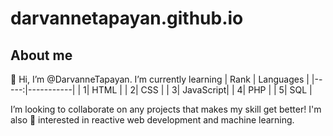 # darvannetapayan.github.io

## About me

👋 Hi, I’m @DarvanneTapayan.
I’m currently learning
| Rank | Languages |
|-----:|-----------|
|     1| HTML      |
|     2| CSS       |
|     3| JavaScript|
|     4| PHP       |
|     5| SQL       |

I’m looking to collaborate on any projects that makes my skill get better!
I'm also 👀 interested in reactive web development and machine learning.

<!---
Darvs24/Darvs24 is a ✨ special ✨ repository because its `README.md` (this file) appears on your GitHub profile.
You can click the Preview link to take a look at your changes.
--->
